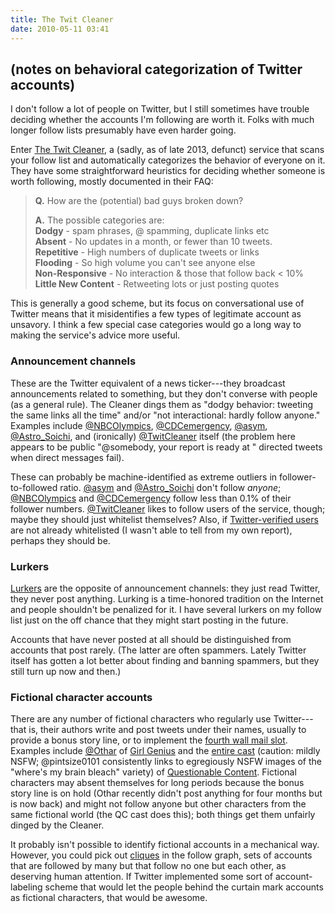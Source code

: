 ```yaml
---
title: The Twit Cleaner
date: 2010-05-11 03:41
---
```


## (notes on behavioral categorization of Twitter accounts)

I don't follow a lot of people on Twitter, but I still sometimes have
trouble deciding whether the accounts I'm following are worth it.
Folks with much longer follow lists presumably have even harder going.

Enter [The Twit Cleaner][], a (sadly, as of late 2013, defunct)
service that scans your follow list and automatically categorizes the
behavior of everyone on it. They have some straightforward heuristics
for deciding whether someone is worth following, mostly documented in
their FAQ:

> **Q.** How are the (potential) bad guys broken down?
>
> **A.** The possible categories are:  
> **Dodgy** - spam phrases, @ spamming, duplicate links etc  
> **Absent** - No updates in a month, or fewer than 10 tweets.  
> **Repetitive** - High numbers of duplicate tweets or links  
> **Flooding** - So high volume you can't see anyone else  
> **Non-Responsive** - No interaction & those that follow back < 10%  
> **Little New Content** - Retweeting lots or just posting quotes

This is generally a good scheme, but its focus on conversational use
of Twitter means that it misidentifies a few types of legitimate
account as unsavory. I think a few special case categories would go a
long way to making the service's advice more useful.

### Announcement channels

These are the Twitter equivalent of a news ticker---they broadcast
announcements related to something, but they don't converse with
people (as a general rule). The Cleaner dings them as "dodgy behavior:
tweeting the same links all the time" and/or "not interactional:
hardly follow anyone." Examples include [@NBCOlympics][],
[@CDCemergency][], [@asym][], [@Astro_Soichi][], and (ironically)
[@TwitCleaner][] itself (the problem here appears to be public
"@somebody, your report is ready at <url>" directed tweets when direct
messages fail).

These can probably be machine-identified as extreme outliers in
follower-to-followed ratio. [@asym][] and [@Astro_Soichi][] don't
follow *anyone*; [@NBCOlympics][] and [@CDCemergency][] follow less
than 0.1% of their follower numbers. [@TwitCleaner][] likes to follow
users of the service, though; maybe they should just whitelist
themselves? Also, if [Twitter-verified users][] are not already
whitelisted (I wasn't able to tell from my own report), perhaps they
should be.

### Lurkers

[Lurkers][] are the opposite of announcement channels: they just read
Twitter, they never post anything. Lurking is a time-honored tradition
on the Internet and people shouldn't be penalized for it. I have
several lurkers on my follow list just on the off chance that they
might start posting in the future.

Accounts that have never posted at all should be distinguished from
accounts that post rarely. (The latter are often spammers. Lately
Twitter itself has gotten a lot better about finding and banning
spammers, but they still turn up now and then.)

### Fictional character accounts

There are any number of fictional characters who regularly use
Twitter---that is, their authors write and post tweets under their
names, usually to provide a bonus story line, or to implement the
[fourth wall mail slot][]. Examples include [@Othar][] of
[Girl Genius][] and the [entire cast][] (caution: mildly NSFW;
@pintsize0101 consistently links to egregiously NSFW images of the
"where's my brain bleach" variety) of
[Questionable Content][]. Fictional characters may absent themselves
for long periods because the bonus story line is on hold (Othar
recently didn't post anything for four months but is now back) and
might not follow anyone but other characters from the same fictional
world (the QC cast does this); both things get them unfairly dinged by
the Cleaner.

It probably isn't possible to identify fictional accounts in a
mechanical way. However, you could pick out [cliques][] in the follow
graph, sets of accounts that are followed by many but that follow no
one but each other, as deserving human attention. If Twitter
implemented some sort of account-labeling scheme that would let the
people behind the curtain mark accounts as fictional characters, that
would be awesome.

[Twitter account]: https://twitter.com/elwoz
[The Twit Cleaner]: http://thetwitcleaner.com/blog/
[@NBCOlympics]: https://twitter.com/NBCOlympics
[@CDCemergency]: https://twitter.com/CDCemergency
[@asym]: https://twitter.com/asym
[@Astro_Soichi]: https://twitter.com/Astro_Soichi
[@TwitCleaner]: https://twitter.com/TwitCleaner
[Twitter-verified users]: https://twitter.com/help/verified
[Lurkers]: https://en.wikipedia.org/wiki/Lurker
[fourth wall mail slot]: http://tvtropes.org/pmwiki/pmwiki.php/Main/FourthWallMailSlot
[@Othar]: https://twitter.com/Othar
[Girl Genius]: http://www.girlgeniusonline.com/
[entire cast]: https://twitter.com/jephjacques/lists/qccast/
[Questionable Content]: http://www.questionablecontent.net/
[cliques]: https://en.wikipedia.org/wiki/Clique_%28graph_theory%29
